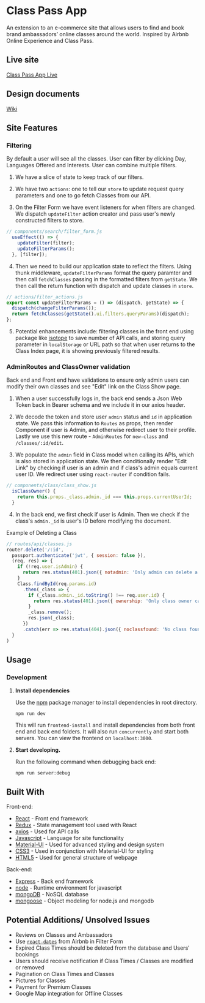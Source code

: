 # Class Pass App

An extension to an e-commerce site that allows users to find and book brand ambassadors’ online classes around the world. Inspired by Airbnb Online Experience and Class Pass.

## Live site
[Class Pass App Live](https://hidden-retreat-15215.herokuapp.com/)

## Design documents
[Wiki](https://github.com/thisisharrison/class-pass-app/wiki/)

## Site Features

### Filtering
By default a user will see all the classes. User can filter by clicking Day, Languages Offered and Interests. User can combine multiple filters. 

1. We have a slice of state to keep track of our filters.

2. We have two `actions`: one to tell our `store` to update request query parameters and one to go fetch Classes from our API. 

3. On the Filter Form we have event listeners for when filters are changed. We dispatch `updateFilter` action creator and pass user's newly constructed filters to store.

```js 
// components/search/filter_form.js
  useEffect(() => {
    updateFilter(filter);
    updateFilterParams();
  }, [filter]);
```

4. Then we need to build our application state to reflect the filters. Using thunk middleware, `updateFilterParams` format the query paramter and then call `fetchClasses` passing in the formatted filters from `getState`. We then call the return function with dispatch and update classes in `store`.

```js
// actions/filter_actions.js
export const updateFilterParams = () => (dispatch, getState) => {
  dispatch(changeFilterParams());
  return fetchClasses(getState().ui.filters.queryParams)(dispatch);
};
```
5. Potential enhancements include: filtering classes in the front end using package like [isotope](https://isotope.metafizzy.co/) to save number of API calls, and storing query parameter in `localStorage` or URL path so that when user returns to the Class Index page, it is showing previously filtered results. 

### AdminRoutes and ClassOwner validation
Back end and Front end have validations to ensure only admin users can modify their own classes and see "Edit" link on the Class Show page. 

1. When a user successfully logs in, the back end sends a Json Web Token back in Bearer schema and we include it in our axios header.

2. We decode the token and store user `admin` status and `id` in application state. We pass this information to `Routes` as props, then render Component if user is Admin, and otherwise redirect user to their profile. Lastly we use this new route - `AdminRoutes` for `new-class` and `/classes/:id/edit`.

3. We populate the `admin` field in Class model when calling its APIs, which is also stored in application state. We then conditionally render "Edit Link" by checking if user is an admin and if class's admin equals current user ID. We redirect user using `react-router` if condition fails.

```js
// components/class/class_show.js
  isClassOwner() {
    return this.props._class.admin._id === this.props.currentUserId;
  }
```

4. In the back end, we first check if user is Admin. Then we check if the class's `admin._id` is user's ID before modifying the document. 

Example of Deleting a Class
```js
// routes/api/classes.js
router.delete('/:id', 
  passport.authenticate('jwt', { session: false }),
  (req, res) => {
    if (!req.user.isAdmin) {
      return res.status(401).json({ notadmin: 'Only admin can delete a class' })
    }
    Class.findById(req.params.id)
      .then(_class => {
        if (_class.admin._id.toString() !== req.user.id) {
          return res.status(401).json({ ownership: 'Only class owner can delete this class'})
        }
        _class.remove();
        res.json(_class);
      })
      .catch(err => res.status(404).json({ noclassfound: 'No class found with that ID' }));
  }
)
```

## Usage
### Development
1.  **Install dependencies**

    Use the [npm](https://www.npmjs.com/) package manager to install dependencies in root directory.

    ```shell
    npm run dev
    ```

    This will run `frontend-install` and install dependencies from both front end and back end folders. It will also run `concurrently` and start both servers. You can view the frontend on `localhost:3000`.
    
2.  **Start developing.**

    Run the following command when debugging back end: 

    ```shell
    npm run server:debug
    ```

## Built With

Front-end:

* [React](https://reactjs.org/) - Front end framework
* [Redux](https://redux.js.org/) - State management tool used with React
* [axios](https://www.npmjs.com/package/axios) - Used for API calls
* [Javascript](https://developer.mozilla.org/en-US/docs/Web/JavaScript) - Language for site functionality
* [Material-UI](https://material-ui.com/) - Used for advanced styling and design system
* [CSS3](http://www.css3.info/) - Used in conjunction with Material-UI for styling
* [HTML5](https://developer.mozilla.org/en-US/docs/Web/Guide/HTML/HTML5) - Used for general structure of webpage

Back-end:

* [Express](https://expressjs.com/) - Back end framework
* [node](https://nodejs.org/en/) - Runtime environment for javascript
* [mongoDB](https://www.mongodb.com/) - NoSQL database
* [mongoose](https://mongoosejs.com/) - Object modeling for node.js and mongodb

## Potential Additions/ Unsolved Issues
- Reviews on Classes and Ambassadors
- Use [`react-dates`](https://github.com/airbnb/react-dates) from Airbnb in Filter Form
- Expired Class Times should be deleted from the database and Users' bookings
- Users should receive notification if Class Times / Classes are modified or removed
- Pagination on Class Times and Classes
- Pictures for Classes
- Payment for Premium Classes
- Google Map integration for Offline Classes